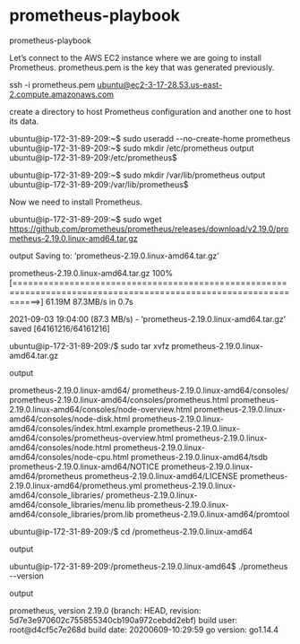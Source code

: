 # prometheus-playbook
prometheus-playbook

Let’s connect to the AWS EC2 instance where we are going to install Prometheus. prometheus.pem is the key that was generated previously.

ssh -i prometheus.pem ubuntu@ec2-3-17-28.53.us-east-2.compute.amazonaws.com

create a directory to host Prometheus configuration and another one to host its data.

ubuntu@ip-172-31-89-209:~$ sudo useradd --no-create-home prometheus
ubuntu@ip-172-31-89-209:~$ sudo mkdir /etc/prometheus
output
ubuntu@ip-172-31-89-209:/etc/prometheus$

ubuntu@ip-172-31-89-209:~$ sudo mkdir /var/lib/prometheus
output
ubuntu@ip-172-31-89-209:/var/lib/prometheus$

Now we need to install Prometheus.

ubuntu@ip-172-31-89-209:~$ sudo wget https://github.com/prometheus/prometheus/releases/download/v2.19.0/prometheus-2.19.0.linux-amd64.tar.gz

output
Saving to: ‘prometheus-2.19.0.linux-amd64.tar.gz’

prometheus-2.19.0.linux-amd64.tar.gz                100%[=================================================================================================================>]  61.19M  87.3MB/s    in 0.7s    

2021-09-03 19:04:00 (87.3 MB/s) - ‘prometheus-2.19.0.linux-amd64.tar.gz’ saved [64161216/64161216]


ubuntu@ip-172-31-89-209:/$ sudo tar xvfz prometheus-2.19.0.linux-amd64.tar.gz

output

prometheus-2.19.0.linux-amd64/
prometheus-2.19.0.linux-amd64/consoles/
prometheus-2.19.0.linux-amd64/consoles/prometheus.html
prometheus-2.19.0.linux-amd64/consoles/node-overview.html
prometheus-2.19.0.linux-amd64/consoles/node-disk.html
prometheus-2.19.0.linux-amd64/consoles/index.html.example
prometheus-2.19.0.linux-amd64/consoles/prometheus-overview.html
prometheus-2.19.0.linux-amd64/consoles/node.html
prometheus-2.19.0.linux-amd64/consoles/node-cpu.html
prometheus-2.19.0.linux-amd64/tsdb
prometheus-2.19.0.linux-amd64/NOTICE
prometheus-2.19.0.linux-amd64/prometheus
prometheus-2.19.0.linux-amd64/LICENSE
prometheus-2.19.0.linux-amd64/prometheus.yml
prometheus-2.19.0.linux-amd64/console_libraries/
prometheus-2.19.0.linux-amd64/console_libraries/menu.lib
prometheus-2.19.0.linux-amd64/console_libraries/prom.lib
prometheus-2.19.0.linux-amd64/promtool

ubuntu@ip-172-31-89-209:/$ cd /prometheus-2.19.0.linux-amd64

output

ubuntu@ip-172-31-89-209:/prometheus-2.19.0.linux-amd64$ ./prometheus --version

output

prometheus, version 2.19.0 (branch: HEAD, revision: 5d7e3e970602c755855340cb190a972cebdd2ebf)
  build user:       root@d4cf5c7e268d
  build date:       20200609-10:29:59
  go version:       go1.14.4
  

